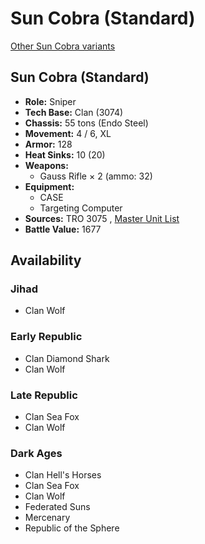 # Sun Cobra (Standard) 

[Other Sun Cobra variants](../sun_cobra.md) 

## Sun Cobra (Standard) 

- **Role:** Sniper 
- **Tech Base:** Clan (3074) 
- **Chassis:** 55 tons (Endo Steel) 
- **Movement:** 4 / 6, XL 
- **Armor:** 128 
- **Heat Sinks:** 10 (20) 
- **Weapons:** 
  - Gauss Rifle × 2 (ammo: 32) 
- **Equipment:** 
  - CASE 
  - Targeting Computer 
- **Sources:** TRO 3075 , [Master Unit List](http://masterunitlist.info/Unit/Details/3122/sun-cobra-standard) 
- **Battle Value:** 1677 

## Availability 

### Jihad 

- Clan Wolf 

### Early Republic 

- Clan Diamond Shark 
- Clan Wolf 

### Late Republic 

- Clan Sea Fox 
- Clan Wolf 

### Dark Ages 

- Clan Hell's Horses 
- Clan Sea Fox 
- Clan Wolf 
- Federated Suns 
- Mercenary 
- Republic of the Sphere 

